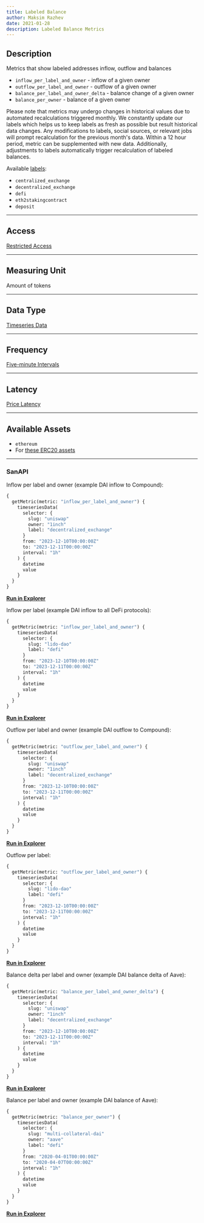 ```yaml
---
title: Labeled Balance
author: Maksim Razhev
date: 2021-01-28
description: Labeled Balance Metrics
---
```


## Description
Metrics that show labeled addresses inflow, outflow and balances

* `inflow_per_label_and_owner` - inflow of a given owner
* `outflow_per_label_and_owner` - outflow of a given owner
* `balance_per_label_and_owner_delta` - balance change of a given owner
* `balance_per_owner` - balance of a given owner

Please note that metrics may undergo changes in historical values due to automated recalculations triggered monthly. We constantly update our labels which helps us to keep labels as fresh as possible but result historical data changes. Any modifications to labels, social sources, or relevant jobs will prompt recalculation for the previous month's data. Within a 12 hour period, metric can be supplemented with new data. Additionally, adjustments to labels automatically trigger recalculation of labeled balances.

Available [labels](/labels):
* `centralized_exchange`
* `decentralized_exchange`
* `defi`
* `eth2stakingcontract`
* `deposit`

---

## Access

[Restricted Access](/metrics/details/access#restricted-access)

---

## Measuring Unit
Amount of tokens

---

## Data Type
[Timeseries Data](/metrics/details/data-type#timeseries-data)

---

## Frequency
[Five-minute Intervals](/metrics/details/frequency#five-minute-frequency)

---

## Latency
[Price Latency](/metrics/details/latency#price-latency)

---

## Available Assets
* `ethereum`
* For [these ERC20 assets](<https://api.santiment.net/graphiql?query=%7B%0A%20%20getMetric(metric%3A%20%22inflow_per_label_and_owner%22)%7B%0A%20%20%20%20metadata%7B%0A%20%20%20%20%20%20availableSlugs%0A%20%20%20%20%7D%0A%20%20%7D%0A%7D>)

---

### SanAPI
Inflow per label and owner (example DAI inflow to Compound):
```graphql
{
  getMetric(metric: "inflow_per_label_and_owner") {
    timeseriesData(
      selector: {
        slug: "uniswap"
      	owner: "1inch"
      	label: "decentralized_exchange"
      }
      from: "2023-12-10T00:00:00Z"
      to: "2023-12-11T00:00:00Z"
      interval: "1h"
    ) {
      datetime
      value
    }
  }
}
```
[**Run in Explorer**](<https://api.santiment.net/graphiql?query=%7B%0A%20%20getMetric(metric%3A%20%22inflow_per_label_and_owner%22)%20%7B%0A%20%20%20%20timeseriesData(%0A%20%20%20%20%20%20selector%3A%20%7B%0A%20%20%20%20%20%20%20%20slug%3A%20%22uniswap%22%0A%20%20%20%20%20%20%09owner%3A%20%221inch%22%0A%20%20%20%20%20%20%09label%3A%20%22decentralized_exchange%22%0A%20%20%20%20%20%20%7D%0A%20%20%20%20%20%20from%3A%20%222023-12-10T00%3A00%3A00Z%22%0A%20%20%20%20%20%20to%3A%20%222023-12-11T00%3A00%3A00Z%22%0A%20%20%20%20%20%20interval%3A%20%221h%22%0A%20%20%20%20)%20%7B%0A%20%20%20%20%20%20datetime%0A%20%20%20%20%20%20value%0A%20%20%20%20%7D%0A%20%20%7D%0A%7D>)

Inflow per label (example DAI inflow to all DeFi protocols):
```graphql
{
  getMetric(metric: "inflow_per_label_and_owner") {
    timeseriesData(
      selector: {
        slug: "lido-dao"
      	label: "defi"
      }
      from: "2023-12-10T00:00:00Z"
      to: "2023-12-11T00:00:00Z"
      interval: "1h"
    ) {
      datetime
      value
    }
  }
}
```
[**Run in Explorer**](<https://api.santiment.net/graphiql?query=%7B%0A%20%20getMetric(metric%3A%20%22inflow_per_label_and_owner%22)%20%7B%0A%20%20%20%20timeseriesData(%0A%20%20%20%20%20%20selector%3A%20%7B%0A%20%20%20%20%20%20%20%20slug%3A%20%22lido-dao%22%0A%20%20%20%20%20%20%09label%3A%20%22defi%22%0A%20%20%20%20%20%20%7D%0A%20%20%20%20%20%20from%3A%20%222023-12-10T00%3A00%3A00Z%22%0A%20%20%20%20%20%20to%3A%20%222023-12-11T00%3A00%3A00Z%22%0A%20%20%20%20%20%20interval%3A%20%221h%22%0A%20%20%20%20)%20%7B%0A%20%20%20%20%20%20datetime%0A%20%20%20%20%20%20value%0A%20%20%20%20%7D%0A%20%20%7D%0A%7D>)

Outflow per label and owner (example DAI outflow to Compound):
```graphql
{
  getMetric(metric: "outflow_per_label_and_owner") {
    timeseriesData(
      selector: {
        slug: "uniswap"
      	owner: "1inch"
      	label: "decentralized_exchange"
      }
      from: "2023-12-10T00:00:00Z"
      to: "2023-12-11T00:00:00Z"
      interval: "1h"
    ) {
      datetime
      value
    }
  }
}
```
[**Run in Explorer**](<https://api.santiment.net/graphiql?query=%7B%0A%20%20getMetric(metric%3A%20%22outflow_per_label_and_owner%22)%20%7B%0A%20%20%20%20timeseriesData(%0A%20%20%20%20%20%20selector%3A%20%7B%0A%20%20%20%20%20%20%20%20slug%3A%20%22uniswap%22%0A%20%20%20%20%20%20%09owner%3A%20%221inch%22%0A%20%20%20%20%20%20%09label%3A%20%22decentralized_exchange%22%0A%20%20%20%20%20%20%7D%0A%20%20%20%20%20%20from%3A%20%222023-12-10T00%3A00%3A00Z%22%0A%20%20%20%20%20%20to%3A%20%222023-12-11T00%3A00%3A00Z%22%0A%20%20%20%20%20%20interval%3A%20%221h%22%0A%20%20%20%20)%20%7B%0A%20%20%20%20%20%20datetime%0A%20%20%20%20%20%20value%0A%20%20%20%20%7D%0A%20%20%7D%0A%7D>)

Outflow per label:
```graphql
{
  getMetric(metric: "outflow_per_label_and_owner") {
    timeseriesData(
      selector: {
        slug: "lido-dao"
      	label: "defi"
      }
      from: "2023-12-10T00:00:00Z"
      to: "2023-12-11T00:00:00Z"
      interval: "1h"
    ) {
      datetime
      value
    }
  }
}
```
[**Run in Explorer**](<https://api.santiment.net/graphiql?query=%7B%0A%20%20getMetric(metric%3A%20%22outflow_per_label_and_owner%22)%20%7B%0A%20%20%20%20timeseriesData(%0A%20%20%20%20%20%20selector%3A%20%7B%0A%20%20%20%20%20%20%20%20slug%3A%20%22lido-dao%22%0A%20%20%20%20%20%20%09label%3A%20%22defi%22%0A%20%20%20%20%20%20%7D%0A%20%20%20%20%20%20from%3A%20%222023-12-10T00%3A00%3A00Z%22%0A%20%20%20%20%20%20to%3A%20%222023-12-11T00%3A00%3A00Z%22%0A%20%20%20%20%20%20interval%3A%20%221h%22%0A%20%20%20%20)%20%7B%0A%20%20%20%20%20%20datetime%0A%20%20%20%20%20%20value%0A%20%20%20%20%7D%0A%20%20%7D%0A%7D>)

Balance delta per label and owner (example DAI balance delta of Aave):
```graphql
{
  getMetric(metric: "balance_per_label_and_owner_delta") {
    timeseriesData(
      selector: {
        slug: "uniswap"
      	owner: "1inch"
      	label: "decentralized_exchange"
      }
      from: "2023-12-10T00:00:00Z"
      to: "2023-12-11T00:00:00Z"
      interval: "1h"
    ) {
      datetime
      value
    }
  }
}
```
[**Run in Explorer**](<https://api.santiment.net/graphiql?query=%7B%0A%20%20getMetric(metric%3A%20%22balance_per_label_and_owner_delta%22)%20%7B%0A%20%20%20%20timeseriesData(%0A%20%20%20%20%20%20selector%3A%20%7B%0A%20%20%20%20%20%20%20%20slug%3A%20%22uniswap%22%0A%20%20%20%20%20%20%09owner%3A%20%221inch%22%0A%20%20%20%20%20%20%09label%3A%20%22decentralized_exchange%22%0A%20%20%20%20%20%20%7D%0A%20%20%20%20%20%20from%3A%20%222023-12-10T00%3A00%3A00Z%22%0A%20%20%20%20%20%20to%3A%20%222023-12-11T00%3A00%3A00Z%22%0A%20%20%20%20%20%20interval%3A%20%221h%22%0A%20%20%20%20)%20%7B%0A%20%20%20%20%20%20datetime%0A%20%20%20%20%20%20value%0A%20%20%20%20%7D%0A%20%20%7D%0A%7D>)

Balance per label and owner (example DAI balance of Aave):
```graphql
{
  getMetric(metric: "balance_per_owner") {
    timeseriesData(
      selector: {
        slug: "multi-collateral-dai"
      	owner: "aave"
      	label: "defi"
      }
      from: "2020-04-01T00:00:00Z"
      to: "2020-04-07T00:00:00Z"
      interval: "1h"
    ) {
      datetime
      value
    }
  }
}
```
[**Run in Explorer**](<https://api.santiment.net/graphiql?query=%7B%0A%20%20getMetric(metric%3A%20%22balance_per_owner%22)%20%7B%0A%20%20%20%20timeseriesData(%0A%20%20%20%20%20%20selector%3A%20%7B%0A%20%20%20%20%20%20%20%20slug%3A%20%22multi-collateral-dai%22%0A%20%20%20%20%20%20%09owner%3A%20%22aave%22%0A%20%20%20%20%20%20%09label%3A%20%22defi%22%0A%20%20%20%20%20%20%7D%0A%20%20%20%20%20%20from%3A%20%222020-04-01T00%3A00%3A00Z%22%0A%20%20%20%20%20%20to%3A%20%222020-04-07T00%3A00%3A00Z%22%0A%20%20%20%20%20%20interval%3A%20%221h%22%0A%20%20%20%20)%20%7B%0A%20%20%20%20%20%20datetime%0A%20%20%20%20%20%20value%0A%20%20%20%20%7D%0A%20%20%7D%0A%7D>)
